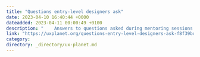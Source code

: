```yaml
---
title: "Questions entry-level designers ask"
date: 2023-04-10 16:40:44 +0000
dateadded: 2023-04-11 00:00:49 +0100
description: "    Answers to questions asked during mentoring sessions about UX’s future, UX process and values.  Continue reading on UX Planet »  "
link: "https://uxplanet.org/questions-entry-level-designers-ask-f8f39bdcaa1f?source=rss----819cc2aaeee0---4"
category:
directory: _directory/ux-planet.md
---
```


